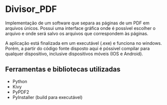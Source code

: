 # Divisor_PDF
Implementação de um software que separa as páginas de um PDF em arquivos únicos. Possui uma interface gráfica onde é possível escolher o arquivo e onde será salvo os arquivos que correspondem às páginas.

A aplicação está finalizada em um executável (.exe) e funciona no windows. Porém, a partir do código fonte disposto aqui é póssivel compilar para qualquer dispositivo, inclusive dispositivos móveis (IOS e Android).

## Ferramentas e bibliotecas utilizadas

- Python
- Kivy
- PyPDF2
- PyInstaller (build para executável)
